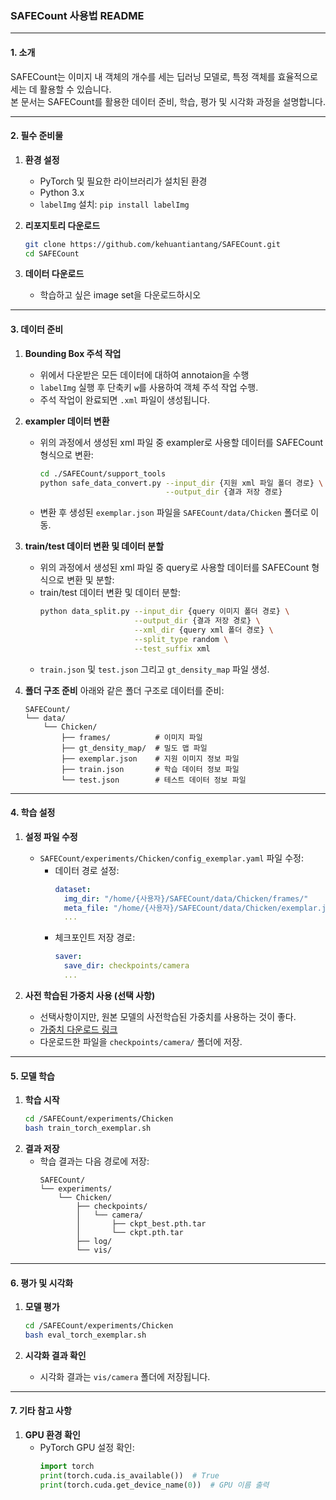 ### SAFECount 사용법 README

---

#### 1. 소개

SAFECount는 이미지 내 객체의 개수를 세는 딥러닝 모델로, 특정 객체를 효율적으로 세는 데 활용할 수 있습니다.  
본 문서는 SAFECount를 활용한 데이터 준비, 학습, 평가 및 시각화 과정을 설명합니다.

---

#### 2. 필수 준비물

1. **환경 설정**
   - PyTorch 및 필요한 라이브러리가 설치된 환경
   - Python 3.x
   - `labelImg` 설치: `pip install labelImg`

2. **리포지토리 다운로드**
   ```bash
   git clone https://github.com/kehuantiantang/SAFECount.git
   cd SAFECount
   ```

3. **데이터 다운로드**
   - 학습하고 싶은 image set을 다운로드하시오

---

#### 3. 데이터 준비

1. **Bounding Box 주석 작업**
   - 위에서 다운받은 모든 데이터에 대하여 annotaion을 수행
   - `labelImg` 실행 후 단축키 `w`를 사용하여 객체 주석 작업 수행.
   - 주석 작업이 완료되면 `.xml` 파일이 생성됩니다.

2. **exampler 데이터 변환**
   - 위의 과정에서 생성된 xml 파일 중 exampler로 사용할 데이터를 SAFECount 형식으로 변환:
     ```bash
     cd ./SAFECount/support_tools
     python safe_data_convert.py --input_dir {지원 xml 파일 폴더 경로} \
                                 --output_dir {결과 저장 경로}
     ```
   - 변환 후 생성된 `exemplar.json` 파일을 `SAFECount/data/Chicken` 폴더로 이동.

3. **train/test 데이터 변환 및 데이터 분할**
   - 위의 과정에서 생성된 xml 파일 중 query로 사용할 데이터를 SAFECount 형식으로 변환 및 분할:
   - train/test 데이터 변환 및 데이터 분할:
     ```bash
     python data_split.py --input_dir {query 이미지 폴더 경로} \
                          --output_dir {결과 저장 경로} \
                          --xml_dir {query xml 폴더 경로} \
                          --split_type random \
                          --test_suffix xml
     ```
   - `train.json` 및 `test.json` 그리고 `gt_density_map` 파일 생성.

4. **폴더 구조 준비**
   아래와 같은 폴더 구조로 데이터를 준비:
   ```
   SAFECount/
   └── data/
       └── Chicken/
           ├── frames/          # 이미지 파일
           ├── gt_density_map/  # 밀도 맵 파일
           ├── exemplar.json    # 지원 이미지 정보 파일
           ├── train.json       # 학습 데이터 정보 파일
           └── test.json        # 테스트 데이터 정보 파일
   ```

---

#### 4. 학습 설정

1. **설정 파일 수정**
   - `SAFECount/experiments/Chicken/config_exemplar.yaml` 파일 수정:
     - 데이터 경로 설정:
       ```yaml
       dataset:
         img_dir: "/home/{사용자}/SAFECount/data/Chicken/frames/"
         meta_file: "/home/{사용자}/SAFECount/data/Chicken/exemplar.json"
         ...
       ```
     - 체크포인트 저장 경로:
       ```yaml
       saver:
         save_dir: checkpoints/camera
         ...
       ```

2. **사전 학습된 가중치 사용 (선택 사항)**
   - 선택사항이지만, 원본 모델의 사전학습된 가중치를 사용하는 것이 좋다.
   - [가중치 다운로드 링크]([http://gofile.me/5RXEF/43uSWuEfs](https://drive.google.com/file/d/1mbV0xJdORIpSLlMCwlgENMB9Y1kUOhk2/view))  
   - 다운로드한 파일을 `checkpoints/camera/` 폴더에 저장.

---

#### 5. 모델 학습

1. **학습 시작**
   ```bash
   cd /SAFECount/experiments/Chicken
   bash train_torch_exemplar.sh
   ```
2. **결과 저장**
   - 학습 결과는 다음 경로에 저장:
     ```
     SAFECount/
     └── experiments/
         └── Chicken/
             ├── checkpoints/
             │   └── camera/
             │       ├── ckpt_best.pth.tar
             │       └── ckpt.pth.tar
             ├── log/
             └── vis/
     ```

---

#### 6. 평가 및 시각화

1. **모델 평가**
   ```bash
   cd /SAFECount/experiments/Chicken
   bash eval_torch_exemplar.sh
   ```

2. **시각화 결과 확인**
   - 시각화 결과는 `vis/camera` 폴더에 저장됩니다.

---

#### 7. 기타 참고 사항

1. **GPU 환경 확인**
   - PyTorch GPU 설정 확인:
     ```python
     import torch
     print(torch.cuda.is_available())  # True
     print(torch.cuda.get_device_name(0))  # GPU 이름 출력
     ```
